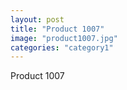 ```yaml
---
layout: post
title: "Product 1007"
image: "product1007.jpg"
categories: "category1"
---
```

Product 1007
